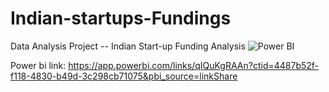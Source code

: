 # Indian-startups-Fundings
Data Analysis Project -- Indian Start-up Funding Analysis
![Power BI](https://github.com/raymondmusyoka/Indian-startups-Fundings/assets/110515954/ec501970-f759-466a-8987-9138c8b297a3)

Power bi link: https://app.powerbi.com/links/qIQuKgRAAn?ctid=4487b52f-f118-4830-b49d-3c298cb71075&pbi_source=linkShare
